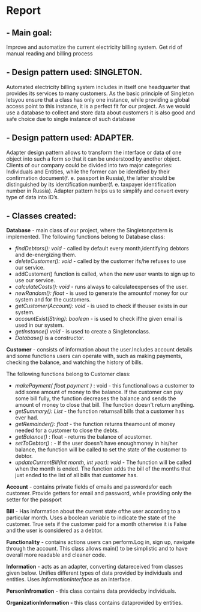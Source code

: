 # Report

## - Main goal:

Improve and automatize the current electricity billing system. Get rid of manual reading and
billing process

## - Design pattern used: SINGLETON.

Automated electricity billing system includes in itself one headquarter that provides its
services to many customers. As the basic principle of Singleton letsyou ensure that a class
has only one instance, while providing a global access point to this instance, it is a perfect fit
for our project. As we would use a database to collect and store data about customers it is
also good and safe choice due to single instance of such database

## - Design pattern used: ADAPTER.

Adapter design pattern allows to transform the interface or data of one object into such a
form so that it can be understood by another object. Clients of our company could be divided
into two major categories: Individuals and Entities, while the former can be identified by their
confirmation document(f. e. passport in Russia), the latter should be distinguished by its
identification number(f. e. taxpayer identification number in Russia). Adapter pattern helps us
to simplify and convert every type of data into ID’s.

## - Classes created:

**Database** - main class of our project, where the Singletonpattern is implemented.
The following functions belong to Database class:
+ _findDebtors(): void -_ called by default every month,identifying debtors and
de-energizing them.
+ _deleteCustomer(): void -_ called by the customer ifs/he refuses to use our service.
+ addCustomer() function is called, when the new user wants to sign up to use our
service.
+ _calculateCosts(): void -_ runs always to calculateexpenses of the user.
+ _newRandom(): float -_ is used to generate the amountof money for our system and
for the customers.
+ _getCustomer(Account): void -_ is used to check if theuser exists in our system.
+ _accountExist(String): boolean -_ is used to check ifthe given email is used in our
system.
+ _getInstance() void -_ is used to create a Singletonclass.
+ _Database()_ is a constructor.

**Customer** - consists of information about the user.Includes account details and some
functions users can operate with, such as making payments, checking the balance, and
watching the history of bills.


The following functions belong to Customer class:
+ _makePayment( float payment )_ : void - this functionallows a customer to add some
amount of money to the balance. If the customer can pay some bill fully, the function
decreases the balance and sends the amount of money to close that bill. The function
doesn't return anything.
+ _getSummary(): List<Bill>_ - the function returnsall bills that a customer has ever had.
+ _getRemainder(): float_ - the function returns theamount of money needed for a customer
to close the debts.
+ _getBalance()_ : float - returns the balance of acustomer.
+ _setToDebtor()_ : - If the user doesn't have enoughmoney in his/her balance, the function
will be called to set the state of the customer to debtor.
+ _updateCurrentBill(int month, int year): void_ - The function will be called when the month is
ended. The function adds the bill of the months that just ended to the list of all bills that
customer has.

**Account** - contains private fields of emails and passwordsfor each customer. Provide
getters for email and password, while providing only the setter for the passport

**Bill** - Has information about the current state ofthe user according to a particular month.
Uses a boolean variable to indicate the state of the customer. True sets if the customer paid
for a month otherwise it is False and the user is considered as a debtor.

**Functionality** - contains actions users can perform.Log in, sign up, navigate through the
account. This class allows main() to be simplistic and to have overall more readable and
cleaner code.

**Information** - acts as an adapter, converting datareceived from classes given below. Unifies
different types of data provided by individuals and entities. Uses _InformationInterface_ as an
interface.

**PersonInfromation** - this class contains data providedby individuals.

**OrganizationInformation -** this class contains dataprovided by entities.

```

```

